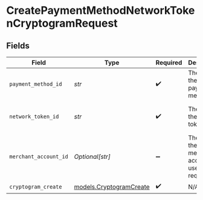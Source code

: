 # CreatePaymentMethodNetworkTokenCryptogramRequest


## Fields

| Field                                                    | Type                                                     | Required                                                 | Description                                              | Example                                                  |
| -------------------------------------------------------- | -------------------------------------------------------- | -------------------------------------------------------- | -------------------------------------------------------- | -------------------------------------------------------- |
| `payment_method_id`                                      | *str*                                                    | :heavy_check_mark:                                       | The ID of the payment method                             | ef9496d8-53a5-4aad-8ca2-00eb68334389                     |
| `network_token_id`                                       | *str*                                                    | :heavy_check_mark:                                       | The ID of the network token                              | f8dd5cfc-7834-4847-95dc-f75a360e2298                     |
| `merchant_account_id`                                    | *Optional[str]*                                          | :heavy_minus_sign:                                       | The ID of the merchant account to use for this request.  | default                                                  |
| `cryptogram_create`                                      | [models.CryptogramCreate](../models/cryptogramcreate.md) | :heavy_check_mark:                                       | N/A                                                      |                                                          |